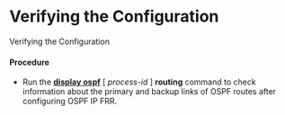 Verifying the Configuration
===========================

Verifying the Configuration

#### Procedure

* Run the [**display ospf**](cmdqueryname=display+ospf) [ *process-id* ] **routing** command to check information about the primary and backup links of OSPF routes after configuring OSPF IP FRR.